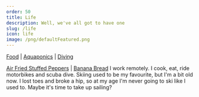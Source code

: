 ```yaml
---
order: 50
title: Life
description: Well, we've all got to have one
slug: /life
icon: life
image: /png/defaultFeatured.png
---
```


[Food](/life/food) | [Aquaponics](/life/aquaponics) | [Diving](/life/diving)

[Air Fried Stuffed Peppers](/life/food/air-fried-peppers) | [Banana Bread](/life/food/banana-bread)
I work remotely. I cook, eat, ride motorbikes and scuba dive. Skiing used to be my favourite, but I'm a bit old now. I lost toes and broke a hip, so at my age I'm never going to ski like I used to. Maybe it's time to take up sailing?
